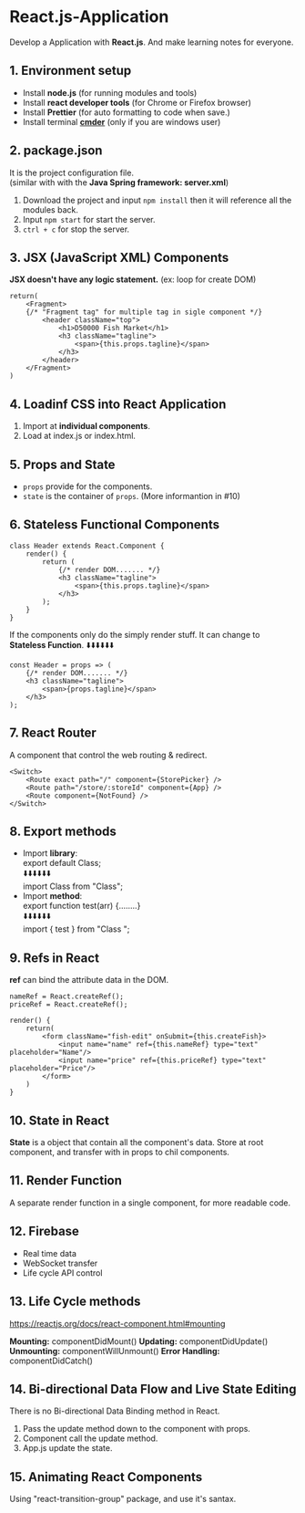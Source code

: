 
# React.js-Application
Develop a Application with **React.js**.
And make learning notes for everyone.


## 1. Environment setup
 - Install **node.js** (for running modules and tools)
 - Install **react developer tools** (for Chrome or Firefox browser)
 - Install **Prettier** (for auto formatting to code when save.)
 - Install terminal [**cmder**](https://cmder.net/) (only if you are windows user)


## 2. package.json
It is the project configuration file.  
(similar with with the **Java Spring framework: server.xml**)

 1. Download the project and input `npm install` then it will reference
    all the modules back.
 2. Input `npm start` for start the server.
 3. `ctrl + c` for stop the server.


## 3. JSX (JavaScript XML) Components
**JSX doesn't have any logic statement.** (ex: loop for create DOM)
```
return(
	<Fragment>
	{/* "Fragment tag" for multiple tag in sigle component */}
		<header className="top">
			<h1>D50000 Fish Market</h1>
			<h3 className="tagline">
				<span>{this.props.tagline}</span>
			</h3>
		</header>
	</Fragment>
)
```


## 4. Loadinf CSS into React Application
 1. Import at **individual components**.
 2. Load at index.js or index.html.


## 5. Props and State
 - `props` provide for the components.
 - `state` is the container of `props`. (More informantion in #10)


## 6. Stateless Functional Components
```
class Header extends React.Component {
    render() {
        return (
            {/* render DOM....... */}
            <h3 className="tagline">
                <span>{this.props.tagline}</span>
            </h3>
        );
	}
}
```
If the components only do the simply render stuff. It can change to **Stateless Function**.  ⬇️⬇️⬇️⬇️⬇️⬇️
```
const Header = props => (
	{/* render DOM....... */}
	<h3 className="tagline">
	    <span>{props.tagline}</span>
	</h3>
);
```


## 7. React Router
A component that control the web routing & redirect.
```
<Switch>
	<Route exact path="/" component={StorePicker} />
	<Route path="/store/:storeId" component={App} />
	<Route component={NotFound} />
</Switch>
```


## 8. Export methods
 - Import **library**:  
 export  default  Class;  
 ⬇️⬇️⬇️⬇️⬇️⬇️  
 import  Class from  "Class";  
 - Import **method**:  
 export  function  test(arr) {........}  
 ⬇️⬇️⬇️⬇️⬇️⬇️  
 import { test } from "Class ";


## 9. Refs in React
**ref** can bind the attribute data in the DOM.
```
nameRef = React.createRef();
priceRef = React.createRef();

render() {
    return(
        <form className="fish-edit" onSubmit={this.createFish}>
            <input name="name" ref={this.nameRef} type="text" placeholder="Name"/>
            <input name="price" ref={this.priceRef} type="text" placeholder="Price"/>
        </form>
    )
}
```


## 10. State in React
**State** is a object that contain all the component's data. 
Store at root component, and transfer with in props to chil components.


## 11. Render Function
A separate render function in a single component, for more readable code.


## 12. Firebase
 - Real time data
 - WebSocket transfer
 - Life cycle API control


## 13. Life Cycle methods
https://reactjs.org/docs/react-component.html#mounting

**Mounting:** componentDidMount()
**Updating:** componentDidUpdate()
**Unmounting:** componentWillUnmount()
**Error Handling:** componentDidCatch()


## 14. Bi-directional Data Flow and Live State Editing
There is no Bi-directional Data Binding method in React.
 1. Pass the update method down to the component with props.
 2. Component call the update method. 
 3. App.js update the state.


## 15. Animating React Components
Using "react-transition-group" package, and use it's santax.
